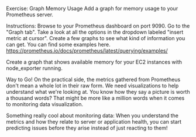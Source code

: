 Exercise: Graph Memory Usage
Add a graph for memory usage to your Prometheus server.

Instructions:
Browse to your Prometheus dashboard on port 9090.
Go to the "Graph tab".
Take a look at all the options in the dropdown labeled "insert metric at cursor".
Create a few graphs to see what kind of information you can get. You can find some examples here.
https://prometheus.io/docs/prometheus/latest/querying/examples/

Create a graph that shows available memory for your EC2 instances with node_exporter running.


Way to Go!
On the practical side, the metrics gathered from Prometheus don't mean a whole lot in their raw form. We need visualizations to help understand what we're looking at. You know how they say a picture is worth a thousand words? That might be more like a million words when it comes to monitoring data visualization.

Something really cool about monitoring data: When you understand the metrics and how they relate to server or application health, you can start predicting issues before they arise instead of just reacting to them!